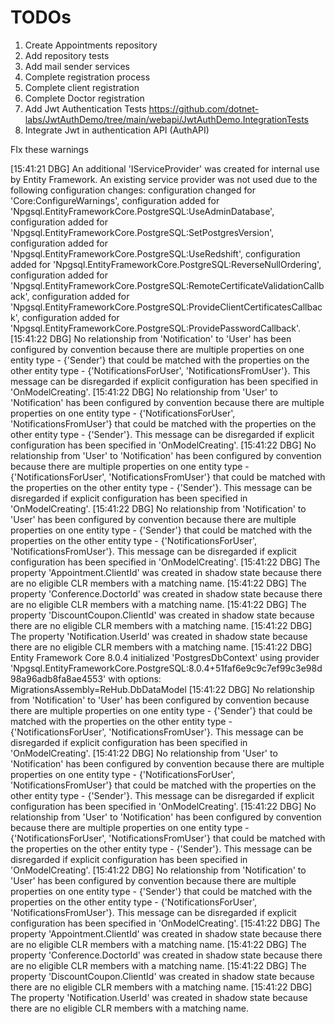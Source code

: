 # TODOs
1. Create Appointments repository
2. Add repository tests
3. Add mail sender services
4. Complete registration process
5. Complete client registration
6. Complete Doctor registration 
3. Add Jwt Authentication Tests https://github.com/dotnet-labs/JwtAuthDemo/tree/main/webapi/JwtAuthDemo.IntegrationTests 
4. Integrate Jwt in authentication API  (AuthAPI)

FIx these warnings

[15:41:21 DBG] An additional 'IServiceProvider' was created for internal use by Entity Framework. An existing service provider was not used due to the following configuration changes: configuration changed for 'Core:ConfigureWarnings', configuration added for 'Npgsql.EntityFrameworkCore.PostgreSQL:UseAdminDatabase', configuration added for 'Npgsql.EntityFrameworkCore.PostgreSQL:SetPostgresVersion', configuration added for 'Npgsql.EntityFrameworkCore.PostgreSQL:UseRedshift', configuration added for 'Npgsql.EntityFrameworkCore.PostgreSQL:ReverseNullOrdering', configuration added for 'Npgsql.EntityFrameworkCore.PostgreSQL:RemoteCertificateValidationCallback', configuration added for 'Npgsql.EntityFrameworkCore.PostgreSQL:ProvideClientCertificatesCallback', configuration added for 'Npgsql.EntityFrameworkCore.PostgreSQL:ProvidePasswordCallback'.
[15:41:22 DBG] No relationship from 'Notification' to 'User' has been configured by convention because there are multiple properties on one entity type - {'Sender'} that could be matched with the properties on the other entity type - {'NotificationsForUser', 'NotificationsFromUser'}. This message can be disregarded if explicit configuration has been specified in 'OnModelCreating'.
[15:41:22 DBG] No relationship from 'User' to 'Notification' has been configured by convention because there are multiple properties on one entity type - {'NotificationsForUser', 'NotificationsFromUser'} that could be matched with the properties on the other entity type - {'Sender'}. This message can be disregarded if explicit configuration has been specified in 'OnModelCreating'.
[15:41:22 DBG] No relationship from 'User' to 'Notification' has been configured by convention because there are multiple properties on one entity type - {'NotificationsForUser', 'NotificationsFromUser'} that could be matched with the properties on the other entity type - {'Sender'}. This message can be disregarded if explicit configuration has been specified in 'OnModelCreating'.
[15:41:22 DBG] No relationship from 'Notification' to 'User' has been configured by convention because there are multiple properties on one entity type - {'Sender'} that could be matched with the properties on the other entity type - {'NotificationsForUser', 'NotificationsFromUser'}. This message can be disregarded if explicit configuration has been specified in 'OnModelCreating'.
[15:41:22 DBG] The property 'Appointment.ClientId' was created in shadow state because there are no eligible CLR members with a matching name.
[15:41:22 DBG] The property 'Conference.DoctorId' was created in shadow state because there are no eligible CLR members with a matching name.
[15:41:22 DBG] The property 'DiscountCoupon.ClientId' was created in shadow state because there are no eligible CLR members with a matching name.
[15:41:22 DBG] The property 'Notification.UserId' was created in shadow state because there are no eligible CLR members with a matching name.
[15:41:22 DBG] Entity Framework Core 8.0.4 initialized 'PostgresDbContext' using provider 'Npgsql.EntityFrameworkCore.PostgreSQL:8.0.4+51faf6e9c9c7ef99c3e98d98a96adb8fa8ae4553' with options: MigrationsAssembly=ReHub.DbDataModel
[15:41:22 DBG] No relationship from 'Notification' to 'User' has been configured by convention because there are multiple properties on one entity type - {'Sender'} that could be matched with the properties on the other entity type - {'NotificationsForUser', 'NotificationsFromUser'}. This message can be disregarded if explicit configuration has been specified in 'OnModelCreating'.
[15:41:22 DBG] No relationship from 'User' to 'Notification' has been configured by convention because there are multiple properties on one entity type - {'NotificationsForUser', 'NotificationsFromUser'} that could be matched with the properties on the other entity type - {'Sender'}. This message can be disregarded if explicit configuration has been specified in 'OnModelCreating'.
[15:41:22 DBG] No relationship from 'User' to 'Notification' has been configured by convention because there are multiple properties on one entity type - {'NotificationsForUser', 'NotificationsFromUser'} that could be matched with the properties on the other entity type - {'Sender'}. This message can be disregarded if explicit configuration has been specified in 'OnModelCreating'.
[15:41:22 DBG] No relationship from 'Notification' to 'User' has been configured by convention because there are multiple properties on one entity type - {'Sender'} that could be matched with the properties on the other entity type - {'NotificationsForUser', 'NotificationsFromUser'}. This message can be disregarded if explicit configuration has been specified in 'OnModelCreating'.
[15:41:22 DBG] The property 'Appointment.ClientId' was created in shadow state because there are no eligible CLR members with a matching name.
[15:41:22 DBG] The property 'Conference.DoctorId' was created in shadow state because there are no eligible CLR members with a matching name.
[15:41:22 DBG] The property 'DiscountCoupon.ClientId' was created in shadow state because there are no eligible CLR members with a matching name.
[15:41:22 DBG] The property 'Notification.UserId' was created in shadow state because there are no eligible CLR members with a matching name.